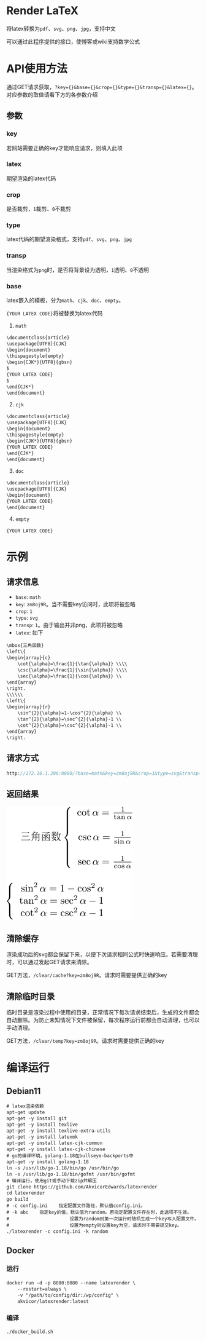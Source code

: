 # Render LaTeX

将latex转换为`pdf`、`svg`、`png`、`jpg`，支持中文

可以通过此程序提供的接口，使博客或wiki支持数学公式

# API使用方法

通过GET请求获取，`?key={}&base={}&crop={}&type={}&transp={}&latex={}`。对应参数的取值请看下方的各参数介绍

## 参数

### key

若网站需要正确的key才能响应请求，则填入此项

### latex

期望渲染的latex代码

### crop

是否裁剪，`1`裁剪、`0`不裁剪

### type

latex代码的期望渲染格式，支持`pdf`、`svg`、`png`、`jpg`

### transp

当渲染格式为`png`时，是否将背景设为透明，`1`透明、`0`不透明

### base

latex嵌入的模板，分为`math`、`cjk`、`doc`、`empty`。

`{YOUR LATEX CODE}`将被替换为latex代码

1. `math`

```
\documentclass{article}
\usepackage[UTF8]{CJK}
\begin{document}
\thispagestyle{empty}
\begin{CJK*}{UTF8}{gbsn}
$
{YOUR LATEX CODE}
$
\end{CJK*}
\end{document}
```

2. `cjk`

```
\documentclass{article}
\usepackage[UTF8]{CJK}
\begin{document}
\thispagestyle{empty}
\begin{CJK*}{UTF8}{gbsn}
{YOUR LATEX CODE}
\end{CJK*}
\end{document}
```

3. `doc`

```
\documentclass{article}
\usepackage[UTF8]{CJK}
\begin{document}
{YOUR LATEX CODE}
\end{document}
```

4. `empty`

```
{YOUR LATEX CODE}
```

# 示例

## 请求信息

- `base`: `math`
- `key`: `zm8oj9R`。当不需要key访问时，此项将被忽略
- `crop`: `1`
- `type`: `svg`
- `transp`: `1`。由于输出并非png，此项将被忽略
- `latex`: 如下

```
\mbox{三角函数}
\left\{
\begin{array}{c}
    \cot{\alpha}=\frac{1}{\tan{\alpha}} \\\\
    \csc{\alpha}=\frac{1}{\sin{\alpha}} \\\\
    \sec{\alpha}=\frac{1}{\cos{\alpha}} \\
\end{array}
\right.
\\\\\\
\left\{
\begin{array}{r}
    \sin^{2}{\alpha}=1-\cos^{2}{\alpha} \\
    \tan^{2}{\alpha}=\sec^{2}{\alpha}-1 \\
    \cot^{2}{\alpha}=\csc^{2}{\alpha}-1 \\
\end{array}
\right.
```

## 请求方式

```go
http://172.16.1.206:8080/?base=math&key=zm8oj9R&crop=1&type=svg&transp=1&latex=\mbox{%E4%B8%89%E8%A7%92%E5%87%BD%E6%95%B0}%20\left\{%20\begin{array}{c}%20\cot{\alpha}=\frac{1}{\tan{\alpha}}%20\\\\%20\csc{\alpha}=\frac{1}{\sin{\alpha}}%20\\\\%20\sec{\alpha}=\frac{1}{\cos{\alpha}}%20\\%20\end{array}%20\right.%20\\\\\\%20\left\{%20\begin{array}{r}%20\sin^{2}{\alpha}=1-\cos^{2}{\alpha}%20\\%20\tan^{2}{\alpha}=\sec^{2}{\alpha}-1%20\\%20\cot^{2}{\alpha}=\csc^{2}{\alpha}-1%20\\%20\end{array}%20\right.
```

## 返回结果

![](res.svg)

## 清除缓存

渲染成功后的svg都会保留下来，以便下次请求相同公式时快速响应。若需要清理时，可以通过发起GET请求来清除。

GET方法，`/clear/cache?key=zm8oj9R`。请求时需要提供正确的key

## 清除临时目录

临时目录是渲染过程中使用的目录，正常情况下每次请求结束后，生成的文件都会自动删除。为防止未知情况下文件被保留，每次程序运行前都会自动清理，也可以手动清理。

GET方法，`/clear/temp?key=zm8oj9R`。请求时需要提供正确的key

# 编译运行

## Debian11

```shell
# latex渲染依赖
apt-get update
apt-get -y install git
apt-get -y install texlive
apt-get -y install texlive-extra-utils
apt-get -y install latexmk
apt-get -y install latex-cjk-common
apt-get -y install latex-cjk-chinese
# go的编译环境，golang-1.18在bullseye-backports中
apt-get -y install golang-1.18
ln -s /usr/lib/go-1.18/bin/go /usr/bin/go
ln -s /usr/lib/go-1.18/bin/gofmt /usr/bin/gofmt
# 编译运行，使用git或手动下载zip并解压
git clone https://github.com/AkvicorEdwards/latexrender
cd latexrender
go build
# -c config.ini    指定配置文件路径，默认值config.ini。
# -k abc    指定key的值，默认值为random。若指定配置文件存在时，此选项不生效。
#                      设置为random则第一次运行时随机生成一个key写入配置文件。
#                      设置为empty则设置key为空，请求时不需要提交key。
./latexrender -c config.ini -k random
```

## Docker

### 运行

```shell
docker run -d -p 8080:8080 --name latexrender \
    --restart=always \
    -v "/path/to/config/dir:/wp/config" \
    akvicor/latexrender:latest
```

### 编译

```shell
./docker_build.sh
```
